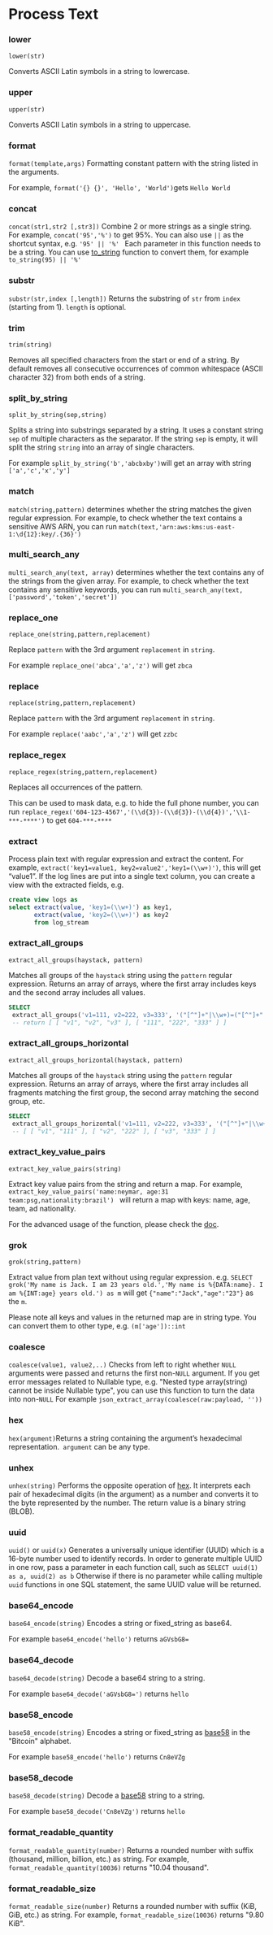 

# Process Text

### lower

`lower(str)`

Converts ASCII Latin symbols in a string to lowercase.

### upper

`upper(str)`

Converts ASCII Latin symbols in a string to uppercase.

### format

`format(template,args)` Formatting constant pattern with the string listed in the arguments.

For example, `format('{} {}', 'Hello', 'World')`gets `Hello World`

### concat

`concat(str1,str2 [,str3])` Combine 2 or more strings as a single string. For example, `concat('95','%')` to get 95%. You can also use `||` as the shortcut syntax, e.g. `'95' || '%' ` Each parameter in this function needs to be a string. You can use [to_string](/functions_for_type#to_string) function to convert them, for example `to_string(95) || '%'`

### substr

`substr(str,index [,length])` Returns the substring of `str` from `index` (starting from 1). `length` is optional.

### trim

`trim(string)`

Removes all specified characters from the start or end of a string. By default removes all consecutive occurrences of common whitespace (ASCII character 32) from both ends of a string.

### split_by_string

`split_by_string(sep,string)`

Splits a string into substrings separated by a string. It uses a constant string `sep` of multiple characters as the separator. If the string `sep` is empty, it will split the string `string` into an array of single characters.

For example `split_by_string('b','abcbxby')`will get an array with string `['a','c','x','y']`

### match

`match(string,pattern)` determines whether the string matches the given regular expression. For example, to check whether the text contains a sensitive AWS ARN, you can run `match(text,'arn:aws:kms:us-east-1:\d{12}:key/.{36}')`

### multi_search_any

`multi_search_any(text, array)` determines whether the text contains any of the strings from the given array. For example, to check whether the text contains any sensitive keywords, you can run `multi_search_any(text,['password','token','secret'])`

### replace_one

`replace_one(string,pattern,replacement)`

Replace `pattern` with the 3rd argument `replacement` in `string`.

For example `replace_one('abca','a','z')` will get `zbca`

### replace

`replace(string,pattern,replacement)`

Replace `pattern` with the 3rd argument `replacement` in `string`.

For example `replace('aabc','a','z')` will get `zzbc`

### replace_regex

`replace_regex(string,pattern,replacement)`

Replaces all occurrences of the pattern.

This can be used to mask data, e.g. to hide the full phone number, you can run `replace_regex('604-123-4567','(\\d{3})-(\\d{3})-(\\d{4})','\\1-***-****')` to get `604-***-****`

### extract

Process plain text with regular expression and extract the content. For example, `extract('key1=value1, key2=value2','key1=(\\w+)')`, this will get “value1”.  If the log lines are put into a single text column, you can create a view with the extracted fields, e.g.

```sql
create view logs as
select extract(value, 'key1=(\\w+)') as key1,
       extract(value, 'key2=(\\w+)') as key2
       from log_stream
```



### extract_all_groups

`extract_all_groups(haystack, pattern)`

Matches all groups of the `haystack` string using the `pattern` regular expression. Returns an array of arrays, where the first array includes keys and the second array includes all values.

```sql
SELECT
 extract_all_groups('v1=111, v2=222, v3=333', '("[^"]+"|\\w+)=("[^"]+"|\\w+)') as groups
 -- return [ [ "v1", "v2", "v3" ], [ "111", "222", "333" ] ]
```



### extract_all_groups_horizontal

`extract_all_groups_horizontal(haystack, pattern)`

Matches all groups of the `haystack` string using the `pattern` regular expression. Returns an array of arrays, where the first array includes all fragments matching the first group, the second array matching the second group, etc.

```sql
SELECT
 extract_all_groups_horizontal('v1=111, v2=222, v3=333', '("[^"]+"|\\w+)=("[^"]+"|\\w+)') as groups
 -- [ [ "v1", "111" ], [ "v2", "222" ], [ "v3", "333" ] ]
```

### extract_key_value_pairs

`extract_key_value_pairs(string)`

Extract key value pairs from the string and return a map. For example, `extract_key_value_pairs('name:neymar, age:31 team:psg,nationality:brazil') ` will return a map with keys: name, age, team, ad nationality.

For the advanced usage of the function, please check the [doc](https://clickhouse.com/docs/en/sql-reference/functions/tuple-map-functions#extractkeyvaluepairs).

### grok

`grok(string,pattern)`

Extract value from plan text without using regular expression. e.g. `SELECT grok('My name is Jack. I am 23 years old.','My name is %{DATA:name}. I am %{INT:age} years old.') as m` will get `{"name":"Jack","age":"23"}` as the `m`.

Please note all keys and values in the returned map are in string type. You can convert them to other type, e.g. `(m['age'])::int`

### coalesce

`coalesce(value1, value2,..)` Checks from left to right whether `NULL` arguments were passed and returns the first non-`NULL` argument. If you get error messages related to Nullable type, e.g. "Nested type array(string) cannot be inside Nullable type", you can use this function to turn the data into non-`NULL` For example `json_extract_array(coalesce(raw:payload, ''))`

### hex

`hex(argument)`Returns a string containing the argument’s hexadecimal representation.` argument` can be any type.

### unhex

`unhex(string)` Performs the opposite operation of [hex](#hex). It interprets each pair of hexadecimal digits (in the argument) as a number and converts it to the byte represented by the number. The return value is a binary string (BLOB).

### uuid

`uuid()` or `uuid(x)` Generates a universally unique identifier (UUID) which is a 16-byte number used to identify records. In order to generate multiple UUID in one row, pass a parameter in each function call, such as `SELECT uuid(1) as a, uuid(2) as b` Otherwise if there is no parameter while calling multiple `uuid` functions in one SQL statement, the same UUID value will be returned.

### base64_encode

`base64_encode(string)` Encodes a string or fixed_string as base64.

For example `base64_encode('hello')` returns `aGVsbG8=`

### base64_decode

`base64_decode(string)` Decode a base64 string to a string.

For example `base64_decode('aGVsbG8=')` returns `hello`

### base58_encode

`base58_encode(string)` Encodes a string or fixed_string as [base58](https://tools.ietf.org/id/draft-msporny-base58-01.html) in the "Bitcoin" alphabet.

For example `base58_encode('hello')` returns `Cn8eVZg`

### base58_decode

`base58_decode(string)` Decode a [base58](https://tools.ietf.org/id/draft-msporny-base58-01.html) string to a string.

For example `base58_decode('Cn8eVZg')` returns `hello`

### format_readable_quantity
`format_readable_quantity(number)` Returns a rounded number with suffix (thousand, million, billion, etc.) as string. For example, `format_readable_quantity(10036)` returns "10.04 thousand".

### format_readable_size
`format_readable_size(number)` Returns a rounded number with suffix (KiB, GiB, etc.) as string. For example, `format_readable_size(10036)` returns "9.80 KiB".
